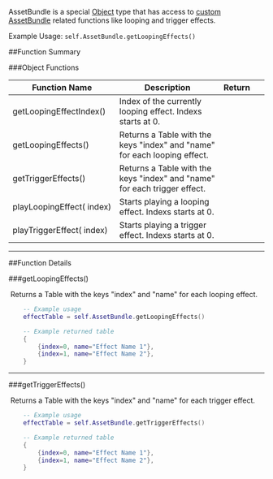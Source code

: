AssetBundle is a special [Object](object.md) type that has access to [custom AssetBundle](http://berserk-games.com/knowledgebase/assetbundles/) related functions like looping and trigger effects.

Example Usage: `self.AssetBundle.getLoopingEffects()`

##Function Summary

###Object Functions

Function Name | Description | Return | &nbsp;
-- | -- | -- | --
<a class="anchor" id="getloopingeffectindex"></a>getLoopingEffectIndex()  |  Index of the currently looping effect. Indexs starts at 0. | [<span class="ret int"></span>](types.md)
getLoopingEffects()  |  Returns a Table with the keys "index" and "name" for each looping effect. | [<span class="ret tab"></span>](types.md) | [<span class="i"></span>](#getloopingeffects)
getTriggerEffects()  |  Returns a Table with the keys "index" and "name" for each trigger effect. | [<span class="ret tab"></span>](types.md) | [<span class="i"></span>](#gettriggereffects)
<a class="anchor" id="playloopingeffect"></a>playLoopingEffect([<span class="tag int"></span>](types.md)&nbsp;index)  |  Starts playing a looping effect. Indexs starts at 0. | [<span class="ret nil"></span>](types.md) |
<a class="anchor" id="playtriggereffect"></a>playTriggerEffect([<span class="tag int"></span>](types.md)&nbsp;index)  |  Starts playing a trigger effect. Indexs starts at 0. | [<span class="ret nil"></span>](types.md) |

---

##Function Details

###getLoopingEffects()

[<span class="ret tab"></span>](types.md)&nbsp;Returns a Table with the keys "index" and "name" for each looping effect.

``` Lua
	-- Example usage
	effectTable = self.AssetBundle.getLoopingEffects()
```
``` Lua
	-- Example returned table
	{
		{index=0, name="Effect Name 1"},
		{index=1, name="Effect Name 2"},
	}
```

---


###getTriggerEffects()

[<span class="ret tab"></span>](types.md)&nbsp;Returns a Table with the keys "index" and "name" for each trigger effect.

``` Lua
	-- Example usage
	effectTable = self.AssetBundle.getTriggerEffects()
```
``` Lua
	-- Example returned table
	{
		{index=0, name="Effect Name 1"},
		{index=1, name="Effect Name 2"},
	}
```
